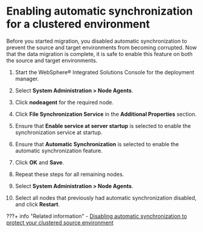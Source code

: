 # Enabling automatic synchronization for a clustered environment

Before you started migration, you disabled automatic synchronization to prevent the source and target environments from becoming corrupted. Now that the data migration is complete, it is safe to enable this feature on both the source and target environments.

1.  Start the WebSphere® Integrated Solutions Console for the deployment manager.

2.  Select **System Administration > Node Agents**.

3.  Click **nodeagent** for the required node.

4.  Click **File Synchronization Service** in the **Additional Properties** section.

5.  Ensure that **Enable service at server startup** is selected to enable the synchronization service at startup.

6.  Ensure that **Automatic Synchronization** is selected to enable the automatic synchronization feature.

7.  Click **OK** and **Save**.

8.  Repeat these steps for all remaining nodes.

9.  Select **System Administration > Node Agents**.

10. Select all nodes that previously had automatic synchronization disabled, and click **Restart**.



???+ info "Related information"
    -   [Disabling automatic synchronization to protect your clustered source environment](../../../../../../deploy_dx/manage/migrate/preparing_source_env/mig_disable_auto-sync.md)

